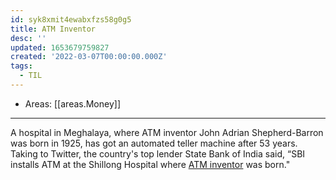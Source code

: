 ```yaml
---
id: syk8xmit4ewabxfzs58g0g5
title: ATM Inventor
desc: ''
updated: 1653679759827
created: '2022-03-07T00:00:00.000Z'
tags:
  - TIL
---
```


- Areas: [[areas.Money]]

---

A hospital in Meghalaya, where ATM inventor John Adrian Shepherd-Barron was born in 1925, has got an automated teller machine after 53 years. Taking to Twitter, the country's top lender State Bank of India said, “SBI installs ATM at the Shillong Hospital where [ATM inventor](https://www.livemint.com/news/india/atm-machine-installed-in-meghalaya-hospital-where-inventor-was-born-in-1925-11628645744295.html) was born."
